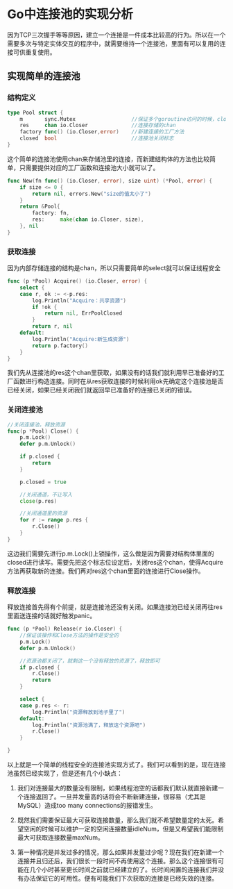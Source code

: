 # Go中连接池的实现分析

因为TCP三次握手等等原因，建立一个连接是一件成本比较高的行为。所以在一个需要多次与特定实体交互的程序中，就需要维持一个连接池，里面有可以复用的连接可供重复使用。

## 实现简单的连接池

### 结构定义

```go
type Pool struct {
    m       sync.Mutex                  //保证多个goroutine访问的时候，closed的线程安全
    res     chan io.Closer              //连接存储的chan
    factory func() (io.Closer,error)    //新建连接的工厂方法
    closed  bool                        //连接池关闭标志
}
```
这个简单的连接池使用chan来存储池里的连接，而新建结构体的方法也比较简单，只需要提供对应的工厂函数和连接池大小就可以了。

```go
func New(fn func() (io.Closer, error), size uint) (*Pool, error) {
    if size <= 0 {
        return nil, errors.New("size的值太小了")
    }
    return &Pool{
        factory: fn,
        res:     make(chan io.Closer, size),
    }, nil
}
```
### 获取连接

因为内部存储连接的结构是chan，所以只需要简单的select就可以保证线程安全

```go
func (p *Pool) Acquire() (io.Closer, error) {
    select {
    case r, ok := <-p.res:
        log.Println("Acquire：共享资源")
        if !ok {
            return nil, ErrPoolClosed
        }
        return r, nil
    default:
        log.Println("Acquire:新生成资源")   
        return p.factory()
    }
}
```
我们先从连接池的res这个chan里获取，如果没有的话我们就利用早已准备好的工厂函数进行构造连接。同时在从res获取连接的时候利用ok先确定这个连接池是否已经关闭，如果已经关闭我们就返回早已准备好的连接已关闭的错误。

### 关闭连接池

```go
//关闭连接池，释放资源
func(p *Pool) Close() {
    p.m.Lock()
    defer p.m.Unlock()

    if p.closed {
        return 
    }

    p.closed = true

    //关闭通道，不让写入
    close(p.res)

    //关闭通道里的资源
    for r := range p.res {
        r.Close()
    }
}
```
这边我们需要先进行p.m.Lock()上锁操作，这么做是因为需要对结构体里面的closed进行读写。需要先把这个标志位设定后，关闭res这个chan，使得Acquire方法再获取新的连接。我们再对res这个chan里面的连接进行Close操作。

### 释放连接

释放连接首先得有个前提，就是连接池还没有关闭。如果连接池已经关闭再往res里面送连接的话就好触发panic。

```go
func (p *Pool) Release(r io.Closer) {
    //保证该操作和Close方法的操作是安全的
    p.m.Lock()
    defer p.m.Unlock()

    //资源池都关闭了，就剩这一个没有释放的资源了，释放即可
    if p.closed {
        r.Close()
        return
    }

    select {
    case p.res <- r:
        log.Println("资源释放到池子里了")
    default:
        log.Println("资源池满了，释放这个资源吧")
        r.Close()    
    }

}
```
以上就是一个简单的线程安全的连接池实现方式了。我们可以看到的是，现在连接池虽然已经实现了，但是还有几个小缺点：

1. 我们对连接最大的数量没有限制，如果线程池空的话都我们默认就直接新建一个连接返回了。一旦并发量高的话将会不断新建连接，很容易（尤其是MySQL）造成too many connections的报错发生。

2. 既然我们需要保证最大可获取连接数量，那么我们就不希望数量定的太死。希望空闲的时候可以维护一定的空闲连接数量idleNum，但是又希望我们能限制最大可获取连接数量maxNum。

3. 第一种情况是并发过多的情况，那么如果并发量过少呢？现在我们在新建一个连接并且归还后，我们很长一段时间不再使用这个连接。那么这个连接很有可能在几个小时甚至更长时间之前就已经建立的了。长时间闲置的连接我们并没有办法保证它的可用性。便有可能我们下次获取的连接是已经失效的连接。
































